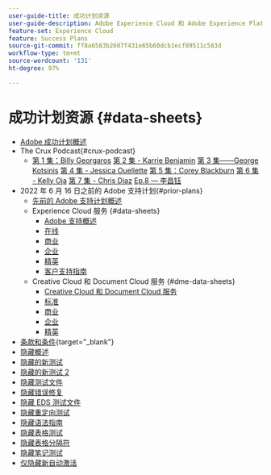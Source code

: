 ```yaml
---
user-guide-title: 成功计划资源
user-guide-description: Adobe Experience Cloud 和 Adobe Experience Platform 的成功计划和支持资源。
feature-set: Experience Cloud
feature: Success Plans
source-git-commit: ff8a6583b2607f431e65b60dcb1ecf89511c583d
workflow-type: tm+mt
source-wordcount: '131'
ht-degree: 97%

---
```



# 成功计划资源 {#data-sheets}

+ [Adobe 成功计划概述](overview.md)
+ The Crux Podcast{#crux-podcast}
   + [第 1 集：Billy Georgaros](episode1.md)
     [第 2 集 - Karrie Benjamin](episode2.md)
     [第 3 集——George Kotsinis](episode3.md)
     [第 4 集 - Jessica Ouellette](episode4.md)
     [第 5 集：Corey Blackburn](episode5.md)
     [第 6 集 - Kelly Oja](episode6.md)
     [第 7 集 - Chris Diaz](episode7.md)
     [Ep.8 — 李昌钰](episode8.md)
+ 2022 年 6 月 16 日之前的 Adobe 支持计划{#prior-plans}
   + [先前的 Adobe 支持计划概述](overview-prior-plans.md)
   + Experience Cloud 服务 {#data-sheets}
      + [Adobe 支持概述](dx-overview.md)
      + [在线](online.md)
      + [商业](business.md)
      + [企业](enterprise.md)
      + [精英](elite.md)
      + [客户支持指南](support-guide.md)
   + Creative Cloud 和 Document Cloud 服务 {#dme-data-sheets}
      + [Creative Cloud 和 Document Cloud 服务](dme-overview.md)
      + [标准](dme-standard.md)
      + [商业](dme-business.md)
      + [企业](dme-enterprise.md)
      + [精英](dme-elite.md)
+ [条款和条件](https://helpx.adobe.com/cn/support/programs/support-policies-terms-conditions.html){target="_blank"}
+ [隐藏概述](hidden-overview.md)
+ [隐藏的新测试](hidden-new-test.md)
+ [隐藏的新测试 2](hidden-new-test-2.md)
+ [隐藏测试文件](hidden-test.md)
+ [隐藏错误修复](hidden/bug-fixes.md)
+ [隐藏 EDS 测试文件](hidden/test-page.md)
+ [隐藏重定向测试](hidden/test-redirection.md)
+ [隐藏语法指南](hidden/syntax-style-guide.md)
+ [隐藏表格测试](hidden/tables.md)
+ [隐藏表格分隔符](hidden/table-breaks.md)
+ [隐藏笔记测试](hidden/note-test.md)
+ [仅隐藏新自动激活](hidden/autoactivate.md)

<!--
+ [Hidden table breaks](hidden/table-breaks.md)


Articles must be added to this TOC file in order to render.

Use this list format to specify links to articles and section headings that expand and collapse in the left rail of the user guide.

An article link CANNOT be used as a section heading.
-->
